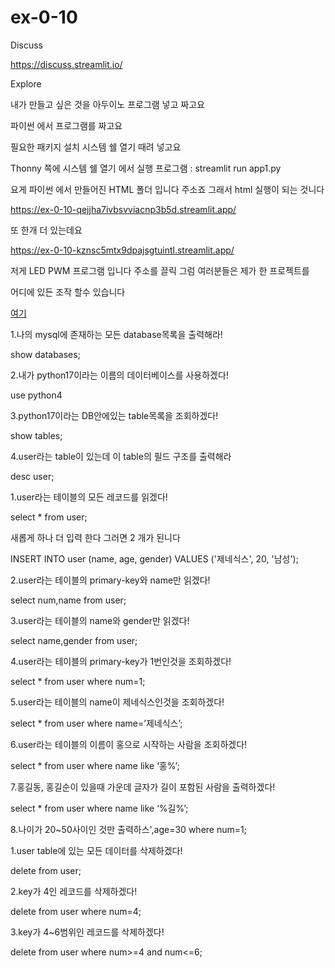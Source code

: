 # ex-0-10
Discuss

https://discuss.streamlit.io/

Explore

내가 만들고 싶은 것을 아두이노 프로그램 넣고 짜고요

파이썬 에서 프로그램를 짜고요

필요한 패키지 설치 시스템 쉘 열기 때려 넣고요

Thonny 쪽에 시스템 쉘 열기 에서 실행 프로그램 : streamlit run app1.py

요게 파이썬 에서 만들어진 HTML 폴더 입니다 주소죠 그래서 html 실행이 되는 것니다

https://ex-0-10-qejjha7ivbsvviacnp3b5d.streamlit.app/

또 한개 더 있는데요 

https://ex-0-10-kznsc5mtx9dpajsgtuintl.streamlit.app/

저게 LED PWM 프로그램 입니다 주소를 끌릭 그럼 여러분들은 제가 한 프로젝트를 

어디에 있든 조작 할수 있습니다


[여기](http://172.30.1.177:8501/) 

1.나의 mysql에 존재하는 모든 database목록을 출력해라!

show databases;

2.내가 python17이라는 이름의 데이터베이스를 사용하겠다!

use python4

3.python17이라는 DB안에있는 table목록을 조회하겠다!

show tables;

4.user라는 table이 있는데 이 table의 필드 구조를 출력해라

desc user;

1.user라는 테이블의 모든 레코드를 읽겠다!

select * from user;

새롭게 하나 더 입력 한다 그러면 2 개가 된니다

INSERT INTO user (name, age, gender) VALUES ('제네식스', 20, '남성');


2.user라는 테이블의 primary-key와 name만 읽겠다!

select num,name from user;

3.user라는 테이블의 name와 gender만 읽겠다!

select name,gender from user;

4.user라는 테이블의 primary-key가 1번인것을 조회하겠다!

select * from user where num=1;

5.user라는 테이블의 name이 제네식스인것을 조회하겠다!

select * from user where name=’제네식스’;

6.user라는 테이블의 이름이 홍으로 시작하는 사람을 조회하겠다!

select * from user where name like ‘홍%’;

7.홍길동, 홍길순이 있을때 가운데 글자가 길이 포함된 사람을 출력하겠다!

select * from user where name like ‘%길%’;

8.나이가 20~50사이인 것만 출력하스',age=30 where num=1;

1.user table에 있는 모든 데이터를 삭제하겠다!

delete from user;

2.key가 4인 레코드를 삭제하겠다!

delete from user where num=4;

3.key가 4~6범위인 레코드를 삭제하겠다!

delete from user where num>=4 and num<=6;





